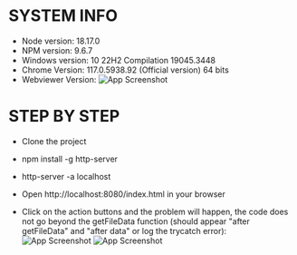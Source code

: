 # SYSTEM INFO

* Node version: 18.17.0
* NPM version: 9.6.7
* Windows version: 10 22H2 Compilation 19045.3448
* Chrome Version: 117.0.5938.92 (Official version) 64 bits
* Webviewer Version:
  ![App Screenshot](https://i.imgur.com/pCpaQ8T.png)

# STEP BY STEP

* Clone the project

* npm install -g http-server

* http-server -a localhost

* Open http://localhost:8080/index.html in your browser

* Click on the action buttons and the problem will happen, the code does not go beyond the getFileData function (should appear "after getFileData" and "after data" or log the trycatch error):
    ![App Screenshot](https://i.imgur.com/0rt39LH.png)
    ![App Screenshot](https://i.imgur.com/CM7M1Vj.png)